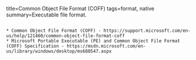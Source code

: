 title=Common Object File Format (COFF)
tags=format, native
summary=Executable file format.
~~~~~~

* Common Object File Format (COFF) - https://support.microsoft.com/en-us/help/121460/common-object-file-format-coff
* Microsoft Portable Executable (PE) and Common Object File Format (COFF) Specification - https://msdn.microsoft.com/en-us/library/windows/desktop/ms680547.aspx

